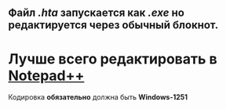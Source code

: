 ## Файл *.hta* запускается как *.exe* но редактируется через обычный блокнот.
# Лучше всего редактировать в [Notepad++](https://notepad-plus-plus.org/downloads/v7.7.1/)
Кодировка **обязательно** должна быть **Windows-1251**
